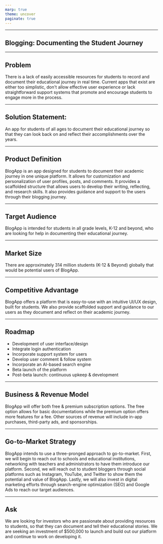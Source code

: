 ```yaml
---
marp: true
theme: uncover
paginate: true
---
```

---
## Blogging: Documenting the Student Journey

---
## Problem
There is a lack of easily accessible resources for students to record and document their educational journey in real time. Current apps that exist are either too simplistic, don't allow effective user experience or lack straightforward support systems that promote and encourage students to engage more in the process.

---
## Solution Statement:
An app for students of all ages to document their educational journey so that they can look back on and reflect their accomplishments over the years.

---
## Product Definition
BlogApp is an app designed for students to document their academic journey in one unique platform. It allows for customization and personalization of user profiles, posts, and comments. It provides a scaffolded structure that allows users to develop their writing, reflecting, and research skills. It also provides guidance and support to the users through their blogging journey.

---
## Target Audience
BlogApp is intended for students in all grade levels, K-12 and beyond, who are looking for help in documenting their educational journey.

---
## Market Size
There are approximately 314 million students (K-12 & Beyond) globally that would be potential users of BlogApp.

---
## Competitive Advantage
BlogApp offers a platform that is easy-to-use with an intuitive UI/UX design, built for students. We also provide scaffolded support and guidance to our users as they document and reflect on their academic journey.

---
## Roadmap

- Development of user interface/design
- Integrate login authentication
- Incorporate support system for users
- Develop user comment & follow system
- Incorporate an AI-based search engine
- Beta launch of the platform
- Post-beta launch: continuous upkeep & development

---
## Business & Revenue Model

BlogApp will offer both free & premium subscription options. The free option allows for basic documentations while the premium option offers more features for a fee. Other sources of revenue will include in-app purchases, third-party ads, and sponsorships.

---
## Go-to-Market Strategy

BlogApp intends to use a three-pronged approach to go-to-market. First, we will begin to reach out to schools and educational institutions, networking with teachers and administrators to have them introduce our platform. Second, we will reach out to student bloggers through social platforms such as Instagram, YouTube, and Twitter to show them the potential and value of BlogApp. Lastly, we will also invest in digital marketing efforts through search-engine optimization (SEO) and Google Ads to reach our target audiences.

---
## Ask

We are looking for investors who are passionate about providing resources to students, so that they can document and tell their educational stories. We are seeking an investment of $500,000 to launch and build out our platform and continue to work on developing it.

